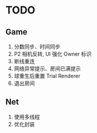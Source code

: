 # TODO

## Game
1. 分数同步、时间同步
2. P2 相机反转, UI 强化 Owner 标识
3. 断线重连
4. 网络异常提示、房间已满提示
5. 球重生后重置 Trial Renderer
6. 退出房间

## Net
1. 使用多线程
2. 优化封装